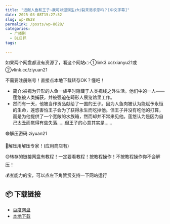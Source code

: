 ```yaml
---
title: "进献人鱼和王子~我可以湿润生zhi裂来渴求您吗？[中文字幕]"
date: 2025-03-08T15:27:52
slug: wp-8628
permalink: /posts/wp-8628/
categories:
  - 广播剧
  - BL日抓
tags:

---
```


如果两个网盘都没有资源了，看这个网站👉①link3.cc/xianyu21或②vlink.cc/ziyuan21

不需要注册账号！直接点本地下载转存OK？懂吧！

*   简介:被视为异形的人鱼一族平时隐藏于人类视线之外生活。他们中的一人——莲悠被人类捕获，并被强迫在畸形人展览馆里工作。
*   然而有一天，他被当作贡品献给了一国的王子。因为人鱼肉被认为能赋予永恒的生命，莲悠害怕王子会为了获得永生而吃掉他。但王子并没有吃他的打算，而是为他提供了一个宽敞的水族箱，然而却并不常来见他。莲悠认为是因为自己太丑而觉得有些失落……但王子的心意其实是……

🟢解压密码:ziyuan21

🔵解压用解压专家！(应用商店有)

🟡转存的链接网盘有教程！一定要看教程！按教程操作！不按教程操作你不会解压！

💰🈶能力的宝，可以点左下角赞赏支持一下网站运行

## 📦 下载链接
- [百度网盘](https://blziyuan21.com/pay-download/8628?key=ed93656732&down_id=0)
- [本地下载](https://blziyuan21.com/pay-download/8628?key=ed93656732&down_id=1)

